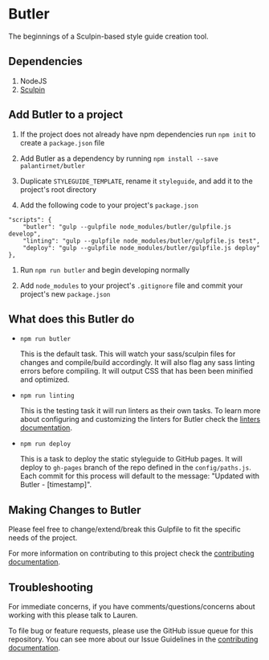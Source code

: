 # Butler
The beginnings of a Sculpin-based style guide creation tool. 

## Dependencies
1. NodeJS 
1. [Sculpin](https://sculpin.io/getstarted/)

## Add Butler to a project
1.   If the project does not already have npm dependencies run `npm init` to create a `package.json` file

1.   Add Butler as a dependency by running `npm install --save palantirnet/butler`

1.  Duplicate `STYLEGUIDE_TEMPLATE`, rename it `styleguide`, and add it to the project's root directory

1.  Add the following code to your project's `package.json`

````
"scripts": {
	"butler": "gulp --gulpfile node_modules/butler/gulpfile.js develop",
	"linting": "gulp --gulpfile node_modules/butler/gulpfile.js test",
	"deploy": "gulp --gulpfile node_modules/butler/gulpfile.js deploy"
},
````

1.  Run `npm run butler` and begin developing normally

1.  Add `node_modules` to your project's `.gitignore` file and commit your project's new `package.json`

## What does this Butler do
*  `npm run butler` 
    
    This is the default task. This will watch your sass/sculpin files for changes and compile/build accordingly. It will also flag any sass linting errors before compiling. It will output CSS that has been been minified and optimized. 

*  `npm run linting`

    This is the testing task it will run linters as their own tasks. To learn more about configuring and customizing the linters for Butler check the [linters documentation](/docs/LINTERS.md).

*   `npm run deploy`

    This is a task to deploy the static styleguide to GitHub pages. It will deploy to `gh-pages` branch of the repo defined in the `config/paths.js`. Each commit for this process will default to the message: "Updated with Butler - [timestamp]". 

## Making Changes to Butler
Please feel free to change/extend/break this Gulpfile to fit the specific needs of the project.

For more information on contributing to this project check the [contributing documentation](/docs/CONTRIBUTING.md).

## Troubleshooting
For immediate concerns, if you have comments/questions/concerns about working with this please talk to Lauren.

To file bug or feature requests, please use the GitHub issue queue for this repository. You can see more about our Issue Guidelines in the [contributing documentation](/docs/CONTRIBUTING.md).
